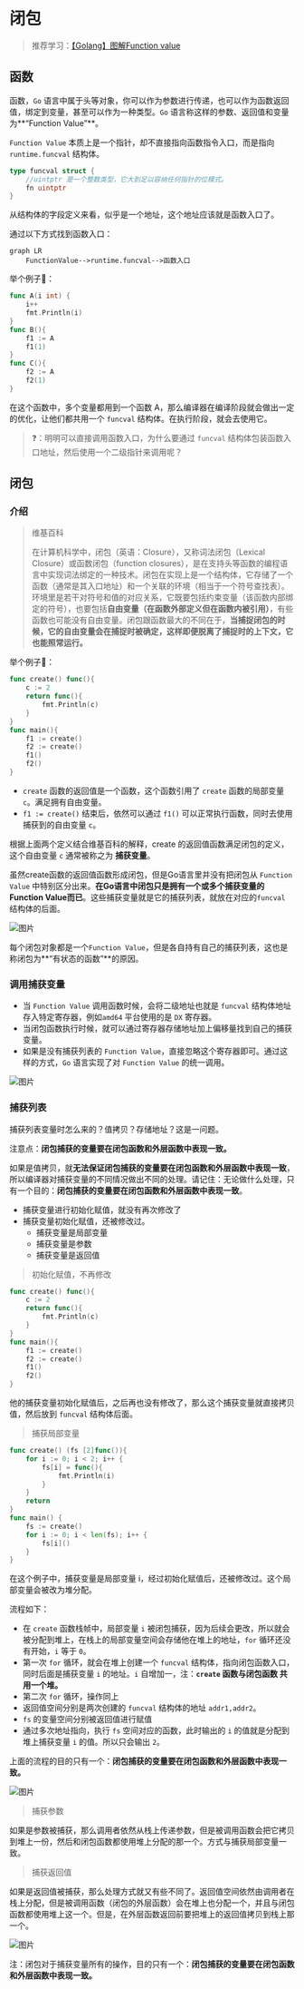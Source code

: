 # 闭包

> 推荐学习：[【Golang】图解Function value](https://mp.weixin.qq.com/s/iFYkcLbNK5pOA37N7ToJ5Q)

## 函数

函数，`Go` 语言中属于头等对象，你可以作为参数进行传递，也可以作为函数返回值，绑定到变量，甚至可以作为一种类型。`Go` 语言称这样的参数、返回值和变量为**“Function Value”**。

`Function Value` 本质上是一个指针，却不直接指向函数指令入口，而是指向 `runtime.funcval` 结构体。

```go
type funcval struct {
    //uintptr 是一个整数类型，它大到足以容纳任何指针的位模式。
    fn uintptr
}
```

从结构体的字段定义来看，似乎是一个地址，这个地址应该就是函数入口了。

通过以下方式找到函数入口：

```mermaid
graph LR
	FunctionValue-->runtime.funcval-->函数入口
```

举个例子🌰：

```go
func A(i int) {
    i++
    fmt.Println(i)
}  
func B(){
    f1 := A
    f1(1)
}
func C(){
    f2 := A
    f2(1)
}
```

在这个函数中，多个变量都用到一个函数 A，那么编译器在编译阶段就会做出一定的优化，让他们都共用一个 `funcval` 结构体。在执行阶段，就会去使用它。

> ❓：明明可以直接调用函数入口，为什么要通过 `funcval` 结构体包装函数入口地址，然后使用一个二级指针来调用呢？

## 闭包

### 介绍

> 维基百科
>
> 在计算机科学中，闭包（英语：Closure），又称词法闭包（Lexical Closure）或函数闭包（function closures），是在支持头等函数的编程语言中实现词法绑定的一种技术。闭包在实现上是一个结构体，它存储了一个函数（通常是其入口地址）和一个关联的环境（相当于一个符号查找表）。环境里是若干对符号和值的对应关系，它既要包括约束变量（该函数内部绑定的符号），也要包括**自由变量（在函数外部定义但在函数内被引用）**，有些函数也可能没有自由变量。闭包跟函数最大的不同在于，**当捕捉闭包的时候，它的自由变量会在捕捉时被确定，这样即便脱离了捕捉时的上下文，它也能照常运行。**

举个例子🌰：

```go
func create() func(){
    c := 2
    return func(){
        fmt.Println(c)
    }
}
func main(){
    f1 := create()
    f2 := create()
    f1()
    f2()
}
```

* `create` 函数的返回值是一个函数，这个函数引用了 `create` 函数的局部变量 `c`。满足拥有自由变量。
* `f1 := create()` 结束后，依然可以通过 `f1()` 可以正常执行函数，同时去使用捕获到的自由变量 `c`。

根据上面两个定义结合维基百科的解释，create 的返回值函数满足闭包的定义，这个自由变量 `c` 通常被称之为 **捕获变量**。

虽然create函数的返回值函数形成闭包，但是Go语言里并没有把闭包从 `Function Value` 中特别区分出来。**在Go语言中闭包只是拥有一个或多个捕获变量的Function Value而已**。这些捕获变量就是它的捕获列表，就放在对应的`funcval` 结构体的后面。

![图片](https://mmbiz.qpic.cn/mmbiz_png/ibjI8pEWI9L54GNVaa321QQp7AWgFWqoHQl4ViapborPzvzVv6HAeOvjLnOpwO71HC9PHOB02uytKrBuKy7f9H3A/640?wx_fmt=png&tp=webp&wxfrom=5&wx_lazy=1&wx_co=1)

每个闭包对象都是一个`Function Value`，但是各自持有自己的捕获列表，这也是称闭包为**“有状态的函数”**的原因。

### 调用捕获变量

* 当 `Function Value` 调用函数时候，会将二级地址也就是 `funcval` 结构体地址存入特定寄存器，例如`amd64` 平台使用的是 `DX` 寄存器。
* 当闭包函数执行时候，就可以通过寄存器存储地址加上偏移量找到自己的捕获变量。
* 如果是没有捕获列表的 `Function Value`，直接忽略这个寄存器即可。通过这样的方式，`Go` 语言实现了对 `Function Value` 的统一调用。

![图片](https://mmbiz.qpic.cn/mmbiz_png/ibjI8pEWI9L54GNVaa321QQp7AWgFWqoHKOc70kcuA66mh8YJUqibTpUCUab0aeDutPZ8m2XowkslNI2vTpXJLaw/640?wx_fmt=png&tp=webp&wxfrom=5&wx_lazy=1&wx_co=1)

### 捕获列表

捕获列表变量时怎么来的？值拷贝？存储地址？这是一问题。

注意点：**闭包捕获的变量要在闭包函数和外层函数中表现一致。**

如果是值拷贝，就**无法保证闭包捕获的变量要在闭包函数和外层函数中表现一致**，所以编译器对捕获变量的不同情况做出不同的处理。请记住：无论做什么处理，只有一个目的：**闭包捕获的变量要在闭包函数和外层函数中表现一致**。

* 捕获变量进行初始化赋值，就没有再次修改了
* 捕获变量初始化赋值，还被修改过。
  * 捕获变量是局部变量
  * 捕获变量是参数
  * 捕获变量是返回值

> 初始化赋值，不再修改

```go
func create() func(){
    c := 2
    return func(){
        fmt.Println(c)
    }
}
func main(){
    f1 := create()
    f2 := create()
    f1()
    f2()
}
```

他的捕获变量初始化赋值后，之后再也没有修改了，那么这个捕获变量就直接拷贝值，然后放到 `funcval` 结构体后面。

> 捕获局部变量

```go
func create() (fs [2]func()){
    for i := 0; i < 2; i++ {
        fs[i] = func(){
            fmt.Println(i)
        }    
    }
    return
}
func main() {
    fs := create()
    for i := 0; i < len(fs); i++ {
        fs[i]()
    }
}
```

在这个例子中，捕获变量是局部变量 i，经过初始化赋值后，还被修改过。这个局部变量会被改为堆分配。

流程如下：

* 在 `create` 函数栈帧中，局部变量 `i` 被闭包捕获，因为后续会更改，所以就会被分配到堆上，在栈上的局部变量空间会存储他在堆上的地址，`for` 循环还没有开始，`i` 等于 `0`。
* 第一次 `for` 循环，就会在堆上创建一个 `funcval` 结构体，指向闭包函数入口，同时后面是捕获变量 `i` 的地址。`i` 自增加一，注：**`create` 函数与闭包函数 共用一个堆。**
* 第二次 `for` 循环，操作同上
* 返回值空间分别是两次创建的 `funcval` 结构体的地址 `addr1,addr2`。
* `fs` 的变量空间分别被返回值进行赋值
* 通过多次地址指向，执行 `fs` 空间对应的函数，此时输出的 `i` 的值就是分配到堆上捕获变量 `i` 的值。所以只会输出 `2`。

上面的流程的目的只有一个：**闭包捕获的变量要在闭包函数和外层函数中表现一致。**

![图片](https://mmbiz.qpic.cn/mmbiz_png/ibjI8pEWI9L54GNVaa321QQp7AWgFWqoHmQv6MChzBPc105nxia4smqBYTCpibNgmslLibDysicEFUEFGc19ibOklFew/640?wx_fmt=png&tp=webp&wxfrom=5&wx_lazy=1&wx_co=1)

> 捕获参数

如果是参数被捕获，那么调用者依然从栈上传递参数，但是被调用函数会把它拷贝到堆上一份，然后和闭包函数都使用堆上分配的那一个。方式与捕获局部变量一致。

> 捕获返回值

如果是返回值被捕获，那么处理方式就又有些不同了。返回值空间依然由调用者在栈上分配，但是被调用函数（闭包的外层函数）会在堆上也分配一个，并且与闭包函数都使用堆上这一个。但是，在外层函数返回前要把堆上的返回值拷贝到栈上那一个。

![图片](https://mmbiz.qpic.cn/mmbiz_png/ibjI8pEWI9L54GNVaa321QQp7AWgFWqoH06W5mF0Fu767ahbeqA26FXbz12p6xRMUvDLTODLkQ0wl4oaLvCd1bw/640?wx_fmt=png&tp=webp&wxfrom=5&wx_lazy=1&wx_co=1)

注：闭包对于捕获变量所有的操作，目的只有一个：**闭包捕获的变量要在闭包函数和外层函数中表现一致。**

